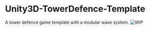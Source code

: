 # Unity3D-TowerDefence-Template
 A tower defence game template with a modular wave system.
![WIP](screenshot0.jpg)
